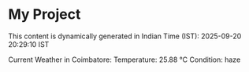 # My Project

This content is dynamically generated in Indian Time (IST): 2025-09-20 20:29:10 IST


Current Weather in Coimbatore:
Temperature: 25.88 °C
Condition: haze
